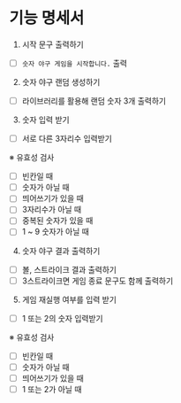# 기능 명세서

1. 시작 문구 출력하기

- [ ] `숫자 야구 게임을 시작합니다.` 출력

2. 숫자 야구 랜덤 생성하기

- [ ] 라이브러리를 활용해 랜덤 숫자 3개 출력하기

3. 숫자 입력 받기

- [ ] 서로 다른 3자리수 입력받기

※ 유효성 검사

- [ ] 빈칸일 때
- [ ] 숫자가 아닐 때
- [ ] 띄어쓰기가 있을 때
- [ ] 3자리수가 아닐 때
- [ ] 중복된 숫자가 있을 때
- [ ] 1 ~ 9 숫자가 아닐 때

4. 숫자 야구 결과 출력하기

- [ ] 볼, 스트라이크 결과 출력하기
- [ ] 3스트라이크면 게임 종료 문구도 함께 출력하기

5. 게임 재실행 여부를 입력 받기

- [ ] 1 또는 2의 숫자 입력받기

※ 유효성 검사

- [ ] 빈칸일 때
- [ ] 숫자가 아닐 때
- [ ] 띄어쓰기가 있을 때
- [ ] 1 또는 2가 아닐 때
